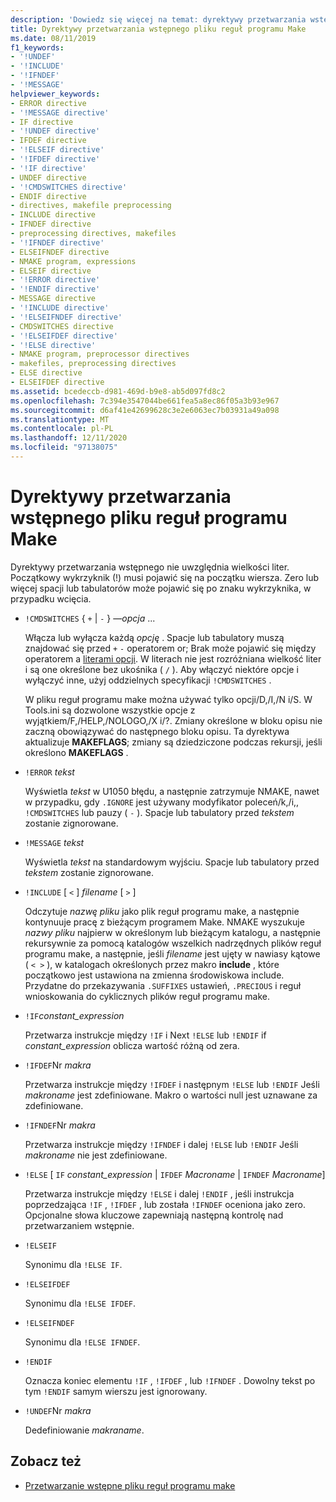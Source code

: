 ```yaml
---
description: 'Dowiedz się więcej na temat: dyrektywy przetwarzania wstępnego pliku reguł programu make'
title: Dyrektywy przetwarzania wstępnego pliku reguł programu Make
ms.date: 08/11/2019
f1_keywords:
- '!UNDEF'
- '!INCLUDE'
- '!IFNDEF'
- '!MESSAGE'
helpviewer_keywords:
- ERROR directive
- '!MESSAGE directive'
- IF directive
- '!UNDEF directive'
- IFDEF directive
- '!ELSEIF directive'
- '!IFDEF directive'
- '!IF directive'
- UNDEF directive
- '!CMDSWITCHES directive'
- ENDIF directive
- directives, makefile preprocessing
- INCLUDE directive
- IFNDEF directive
- preprocessing directives, makefiles
- '!IFNDEF directive'
- ELSEIFNDEF directive
- NMAKE program, expressions
- ELSEIF directive
- '!ERROR directive'
- '!ENDIF directive'
- MESSAGE directive
- '!INCLUDE directive'
- '!ELSEIFNDEF directive'
- CMDSWITCHES directive
- '!ELSEIFDEF directive'
- '!ELSE directive'
- NMAKE program, preprocessor directives
- makefiles, preprocessing directives
- ELSE directive
- ELSEIFDEF directive
ms.assetid: bcedeccb-d981-469d-b9e8-ab5d097fd8c2
ms.openlocfilehash: 7c394e3547044be661fea5a8ec86f05a3b93e967
ms.sourcegitcommit: d6af41e42699628c3e2e6063ec7b03931a49a098
ms.translationtype: MT
ms.contentlocale: pl-PL
ms.lasthandoff: 12/11/2020
ms.locfileid: "97138075"
---
```

# <a name="makefile-preprocessing-directives"></a>Dyrektywy przetwarzania wstępnego pliku reguł programu Make

Dyrektywy przetwarzania wstępnego nie uwzględnia wielkości liter. Początkowy wykrzyknik (!) musi pojawić się na początku wiersza. Zero lub więcej spacji lub tabulatorów może pojawić się po znaku wykrzyknika, w przypadku wcięcia.

- `!CMDSWITCHES` { `+` &#124; `-` } —*opcja* ...

   Włącza lub wyłącza każdą *opcję* . Spacje lub tabulatory muszą znajdować się przed `+` `-` operatorem or; Brak może pojawić się między operatorem a [literami opcji](running-nmake.md#nmake-options). W literach nie jest rozróżniana wielkość liter i są one określone bez ukośnika ( `/` ). Aby włączyć niektóre opcje i wyłączyć inne, użyj oddzielnych specyfikacji `!CMDSWITCHES` .

   W pliku reguł programu make można używać tylko opcji/D,/I,/N i/S. W Tools.ini są dozwolone wszystkie opcje z wyjątkiem/F,/HELP,/NOLOGO,/X i/?. Zmiany określone w bloku opisu nie zaczną obowiązywać do następnego bloku opisu. Ta dyrektywa aktualizuje **MAKEFLAGS**; zmiany są dziedziczone podczas rekursji, jeśli określono **MAKEFLAGS** .

- `!ERROR` *tekst*

   Wyświetla *tekst* w U1050 błędu, a następnie zatrzymuje NMAKE, nawet w przypadku, gdy `.IGNORE` jest używany modyfikator poleceń/k,/i,, `!CMDSWITCHES` lub pauzy ( `-` ). Spacje lub tabulatory przed *tekstem* zostanie zignorowane.

- `!MESSAGE` *tekst*

   Wyświetla *tekst* na standardowym wyjściu. Spacje lub tabulatory przed *tekstem* zostanie zignorowane.

- `!INCLUDE` [ `<` ] *filename* [ `>` ]

   Odczytuje *nazwę pliku* jako plik reguł programu make, a następnie kontynuuje pracę z bieżącym programem Make. NMAKE wyszukuje *nazwy pliku* najpierw w określonym lub bieżącym katalogu, a następnie rekursywnie za pomocą katalogów wszelkich nadrzędnych plików reguł programu make, a następnie, jeśli *filename* jest ujęty w nawiasy kątowe ( `< >` ), w katalogach określonych przez makro **include** , które początkowo jest ustawiona na zmienna środowiskowa include. Przydatne do przekazywania `.SUFFIXES` ustawień, `.PRECIOUS` i reguł wnioskowania do cyklicznych plików reguł programu make.

- `!IF`*constant_expression*

   Przetwarza instrukcje między `!IF` i Next `!ELSE` lub `!ENDIF` if *constant_expression* oblicza wartość różną od zera.

- `!IFDEF`Nr *makra*

   Przetwarza instrukcje między `!IFDEF` i następnym `!ELSE` lub `!ENDIF` Jeśli *makroname* jest zdefiniowane. Makro o wartości null jest uznawane za zdefiniowane.

- `!IFNDEF`Nr *makra*

   Przetwarza instrukcje między `!IFNDEF` i dalej `!ELSE` lub `!ENDIF` Jeśli *makroname* nie jest zdefiniowane.

- `!ELSE` [ `IF` *constant_expression* &#124; `IFDEF` *Macroname* &#124; `IFNDEF` *Macroname*]

   Przetwarza instrukcje między `!ELSE` i dalej `!ENDIF` , jeśli instrukcja poprzedzająca `!IF` , `!IFDEF` , lub została `!IFNDEF` oceniona jako zero. Opcjonalne słowa kluczowe zapewniają następną kontrolę nad przetwarzaniem wstępnie.

- `!ELSEIF`

   Synonimu dla `!ELSE IF`.

- `!ELSEIFDEF`

   Synonimu dla `!ELSE IFDEF`.

- `!ELSEIFNDEF`

   Synonimu dla `!ELSE IFNDEF`.

- `!ENDIF`

   Oznacza koniec elementu `!IF` , `!IFDEF` , lub `!IFNDEF` . Dowolny tekst po tym `!ENDIF` samym wierszu jest ignorowany.

- `!UNDEF`Nr *makra*

   Dedefiniowanie *makraname*.

## <a name="see-also"></a>Zobacz też

- [Przetwarzanie wstępne pliku reguł programu make](makefile-preprocessing.md)
